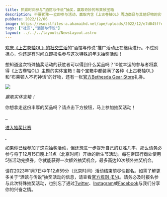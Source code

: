```yaml
---
title: 抓紧时间参与“酒馆与传说”抽奖，赢取奇妙的布莱顿宝箱
description: 不要犹豫——立即参与活动，赢取内含《上古卷轴OL》周边商品与其他好物的实体宝箱！
pubDate: 2022/12/06
image: https://esosslfiles-a.akamaihd.net/ape/uploads/2022/12/e7d045ffd1672d4888af69676d34f822.jpg
tags: ["社区","酒馆与传说"]
layout: ../../../layouts/NewsLayout.astro
---
```


[欢庆《上古卷轴OL》的社交生活](https://www.elderscrollsonline.com/cn/news/category/tavernsandtales)的“酒馆与传说”推广活动正在继续进行。不过别担心，你还是有时间立即报名参与这次特殊的年末抽奖活动！

想知道这次特殊抽奖活动的获胜者可以得到什么奖品吗？10位幸运的参与者将赢得《上古卷轴OL》主题的实体宝箱！每个宝箱中都装满了各种《上古卷轴OL》和“布莱顿人不朽神话”的好物，还有一张[官方Bethesda Gear Store](https://international.gear.bethesda.net)礼券。

![](https://esosslfiles-a.akamaihd.net/ape/uploads/2022/10/d5d8cdbecdc2a43ab95c7beb1864cc67.jpg)

<p class="text-gray-500 text-sm text-center"><i>赢取实体宝箱！</i></p>

你想拿走这份丰厚的奖品吗？请点击下方按钮，马上参加抽奖活动！

[![]() ![]() ![]()](https://woobox.com/d3a52j)

[进入抽奖比赛](https://woobox.com/d3a52j)

[![]() ![]()](https://woobox.com/d3a52j)

如果你已经参加了这次抽奖活动，但还想进一步提升自己的获胜几率，那么请务必参与将于12月15日晚上11点（北京时间）开始的新生节活动。每在帝国行商处使用5张活动兑换券，你就能获得一次额外抽奖机会，最多高达10次额外抽奖机会。

请在2023年1月7日中午12点59分（北京时间）活动结束前尽快报名。如需了解更多关于“酒馆与传说”抽奖活动的信息，请查看[官方规则 (EN)](https://woobox.com/d3a52j/rules)。请务必及时报名参与此次特殊抽奖活动，也别忘了通过[Twitter](https://twitter.com/TESOnline)、[Instagram](https://www.instagram.com/elderscrollsonline/)或[Facebook](https://www.facebook.com/ElderScrollsOnline)与我们分享你的兴奋之情。
